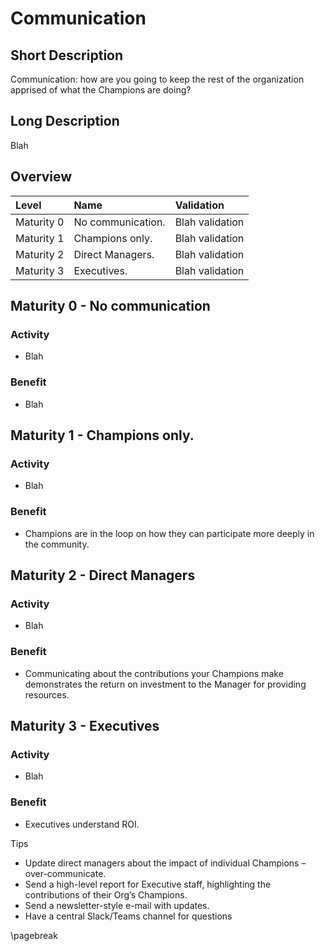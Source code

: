 # Communication

## Short Description
Communication: how are you going to keep the rest of the organization apprised of what the Champions are doing?

## Long Description
Blah

## Overview

| Level | Name | Validation |
|:---|:---|:---|
| Maturity 0 | No communication. | Blah validation
| Maturity 1 | Champions only. | Blah validation
| Maturity 2 | Direct Managers. | Blah validation
| Maturity 3 | Executives. | Blah validation

## Maturity 0 - No communication

### Activity
* Blah
  
### Benefit
* Blah

## Maturity 1 - Champions only.

### Activity
* Blah 

### Benefit
* Champions are in the loop on how they can participate more deeply in the community.

## Maturity 2 - Direct Managers

### Activity
* Blah

### Benefit
* Communicating about the contributions your Champions make demonstrates the return on investment to the Manager for providing resources.

## Maturity 3 - Executives

### Activity
* Blah

### Benefit
* Executives understand ROI.

Tips
* Update direct managers about the impact of individual Champions – over-communicate.
* Send a high-level report for Executive staff, highlighting the contributions of their Org’s Champions.
* Send a newsletter-style e-mail with updates.
* Have a central Slack/Teams channel for questions

\pagebreak
